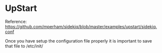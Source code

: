 # UpStart

Reference: https://github.com/mperham/sidekiq/blob/master/examples/upstart/sidekiq.conf

Once you have setup the configuration file properly it is important to save that file to /etc/init/